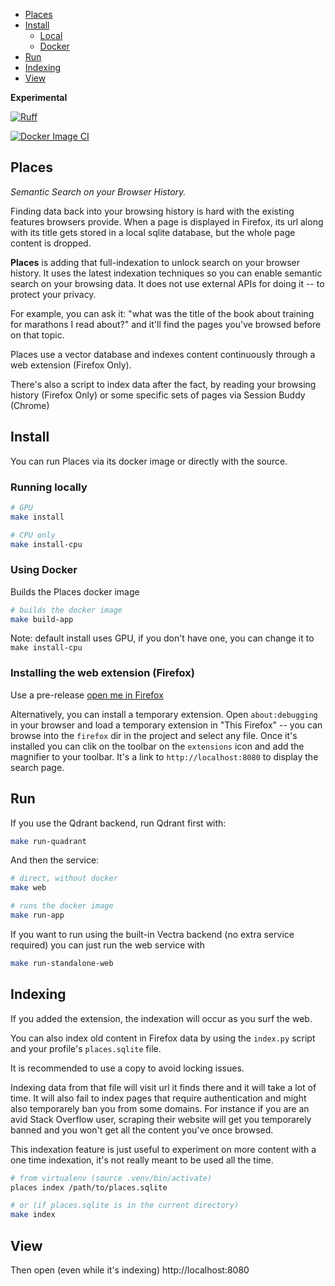 - [Places](#places)
- [Install](#install)
  - [Local](#local)
  - [Docker](#docker)
- [Run](#run)
- [Indexing](#indexing)
- [View](#view)


**Experimental**


[![Ruff](https://github.com/myinternets/places/actions/workflows/ruff.yml/badge.svg?event=push)](https://github.com/myinternets/places/actions/workflows/ruff.yml)

[![Docker Image CI](https://github.com/myinternets/places/actions/workflows/docker-image.yml/badge.svg)](https://github.com/myinternets/places/actions/workflows/docker-image.yml)


Places
------

*Semantic Search on your Browser History.*


Finding data back into your browsing history is hard with the existing features browsers provide.
When a page is displayed in Firefox, its url along with its title gets stored in a local
sqlite database, but the whole page content is dropped.

**Places** is adding that full-indexation to unlock search on your browser history.
It uses the latest indexation techniques so you can enable semantic search on your browsing
data. It does not use external APIs for doing it -- to protect your privacy.

For example, you can ask it: "what was the title of the book about training for marathons I read about?"
and it'll find the pages you've browsed before on that topic.

Places use a vector database and indexes content continuously through a web extension (Firefox Only).

There's also a script to index data after the fact, by reading your browsing history (Firefox Only)
or some specific sets of pages via Session Buddy (Chrome)

## Install

You can run Places via its docker image or directly with the source.

### Running locally

```sh
# GPU
make install 

# CPU only
make install-cpu
```

### Using Docker

Builds the Places docker image

```sh
# builds the docker image
make build-app
```

Note: default install uses GPU, if you don't have one, you can change it to `make install-cpu`


### Installing the web extension (Firefox)

Use a pre-release [open me in Firefox](https://github.com/myinternets/places/releases/download/0.0.1-SNAPSHOT/places-0.0.1.xpi)

Alternatively, you can install a temporary extension. Open `about:debugging` in
your browser and load a temporary extension in "This Firefox" -- you can browse
into the `firefox` dir in the project and select any file. Once it's installed
you can clik on the toolbar on the `extensions` icon and add the magnifier to
your toolbar. It's a link to `http://localhost:8080` to display the search
page.


## Run

If you use the Qdrant backend, run Qdrant first with:

```sh
make run-quadrant
```

And then the service:

```sh
# direct, without docker
make web

# runs the docker image
make run-app
```

If you want to run using the built-in Vectra backend (no extra service required) you can
just run the web service with

```sh
make run-standalone-web
```


## Indexing

If you added the extension, the indexation will occur as you surf the web.

You can also index old content in Firefox data by using the `index.py` script and 
your profile's `places.sqlite` file.

It is recommended to use a copy to avoid locking issues.

Indexing data from that file will visit url it finds there and it will
take a lot of time. It will also fail to index pages that require authentication
and might also temporarely ban you from some domains. For instance if you are an avid
Stack Overflow user, scraping their website will get you temporarely banned and
you won't get all the content you've once browsed.

This indexation feature is just useful to experiment on more content with a one
time indexation, it's not really meant to be used all the time.


```sh
# from virtualenv (source .venv/bin/activate)
places index /path/to/places.sqlite

# or (if places.sqlite is in the current directory)
make index 
```

## View

Then open (even while it's indexing)  http://localhost:8080
